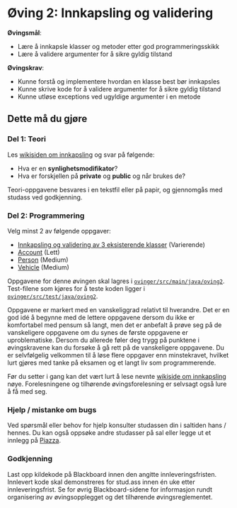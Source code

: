 # Øving 2: Innkapsling og vali⁣dering

**Øvingsmål**:

- Lære å innkapsle klasser og metoder etter god programmeringsskikk
- Lære å validere argumenter for å sikre gyldig tilstand

**Øvingskrav**:

- Kunne forstå og implementere hvordan en klasse best bør innkapsles
- Kunne skrive kode for å validere argumenter for å sikre gyldig tilstand
- Kunne utløse exceptions ved ugyldige argumenter i en metode

## Dette må du gjøre

### Del 1: Teori

Les [wikisiden om innkapsling](https://www.ntnu.no/wiki/display/tdt4100/Innkapsling) og svar på følgende:

- Hva er en **synlighetsmodifikator**?
- Hva er forskjellen på **private** og **public** og når brukes de?

Teori-oppgavene besvares i en tekstfil eller på papir, og gjennomgås med studass ved godkjenning.

### Del 2: Programmering

Velg minst 2 av følgende oppgaver:

- [Innkapsling og validering av 3 eksisterende klasser](./Encapsulation.md) (Varierende)
- [Account](./Account.md) (Lett)
- [Person](./Person.md) (Medium)
- [Vehicle](./Vehicle.md) (Medium)

Oppgavene for denne øvingen skal lagres i [`ovinger/src/main/java/oving2`](../../src/main/java/oving2). Test-filene som kjøres for å teste koden ligger i [`ovinger/src/test/java/oving2`](../../src/test/java/oving2).

Oppgavene er markert med en vanskeliggrad relativt til hverandre. Det er en god idé å begynne med de lettere oppgavene dersom du ikke er komfortabel med pensum så langt, men det er anbefalt å prøve seg på de vanskeligere oppgavene om du synes de første oppgavene er uproblematiske. Dersom du allerede føler deg trygg på punktene i øvingskravene kan du forsøke å gå rett på de vanskeligere oppgavene. Du er selvfølgelig velkommen til å løse flere oppgaver enn minstekravet, hvilket lurt gjøres med tanke på eksamen og et langt liv som programmerende.

Før du setter i gang kan det vært lurt å lese nevnte [wikiside om innkapsling](https://www.ntnu.no/wiki/display/tdt4100/Innkapsling) nøye. Forelesningene og tilhørende øvingsforelesning er selvsagt også lure å få med seg.

### Hjelp / mistanke om bugs

Ved spørsmål eller behov for hjelp konsulter studassen din i saltiden hans / hennes. Du kan også oppsøke andre studasser på sal eller legge ut et innlegg på [Piazza](https://piazza.com/ntnu.no/spring2025/tdt4100).

### Godkjenning

Last opp kildekode på Blackboard innen den angitte innleveringsfristen. Innlevert kode skal demonstreres for stud.ass innen én uke etter innleveringsfrist. Se for øvrig Blackboard-sidene for informasjon rundt organisering av øvingsopplegget og det tilhørende øvingsreglementet.
